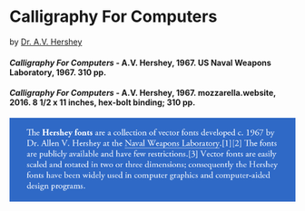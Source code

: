 # Calligraphy For Computers

by [Dr. A.V. Hershey](http://pages.cs.wisc.edu/~ghost/doc/gnu/5.50/Hershey.htm)

#### *Calligraphy For Computers* - A.V. Hershey, 1967. US Naval Weapons Laboratory, 1967. 310 pp.

#### *Calligraphy For Computers* - A.V. Hershey, 1967. mozzarella.website, 2016. 8 1/2 x 11 inches, hex-bolt binding; 310 pp.


![hershey01](hershey-info.png)

